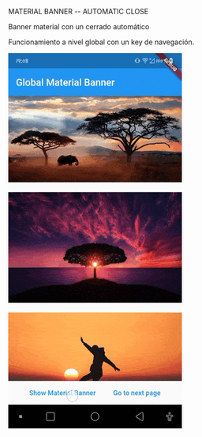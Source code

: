 MATERIAL BANNER -- AUTOMATIC CLOSE

Banner material con un cerrado automático

Funcionamiento a nivel global con un key de navegación.

![image](https://github.com/RicharC293/flutter-material-banner-automatic-close/blob/main/GlobalMaterialBanner.gif)

